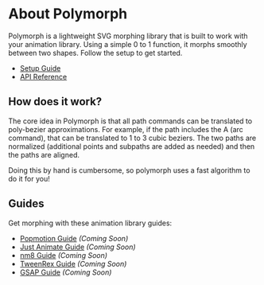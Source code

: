 # About Polymorph

Polymorph is a lightweight SVG morphing library that is built to work with your animation library.  Using a simple 0 to 1 function, it morphs smoothly between two shapes.  Follow the setup to get started.

- [Setup Guide](./setup.md)
- [API Reference](./api.md)

## How does it work?

The core idea in Polymorph is that all path commands can be translated to poly-bezier approximations.  For example, if the path includes the A (arc command), that can be translated to 1 to 3 cubic beziers.  The two paths are normalized (additional points and subpaths are added as needed) and then the paths are aligned.  

Doing this by hand is cumbersome, so polymorph uses a fast algorithm to do it for you!

## Guides

Get morphing with these animation library guides:

- [Popmotion Guide](/guide/getting-started-pop-motion.md) _(Coming Soon)_
- [Just Animate Guide](/guide/getting-started-just-animate.md) _(Coming Soon)_
- [nm8 Guide](/guide/getting-started-nm8.md) _(Coming Soon)_
- [TweenRex Guide](/guide/getting-started-tweenrex.md) _(Coming Soon)_
- [GSAP Guide](/guide/getting-started-gsap.md) _(Coming Soon)_
